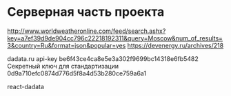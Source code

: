 # Серверная часть проекта

http://www.worldweatheronline.com/feed/search.ashx?key=a7ef39d9de904cc796c22218192311&query=Moscow&num_of_results=3&country=Ru&format=json&popular=yes
https://devenergy.ru/archives/218

dadata.ru
api-key be6f43ce4ca8e5e3a302f9699bc14318e6fb5482
Секретный ключ для стандартизации
0d9a710efc0874d776d5f8a4d53b280ce759a6a1

react-dadata
